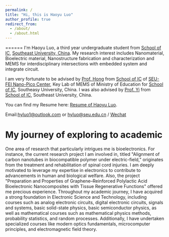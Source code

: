 ```yaml
---
permalink: /
title: "Hi, this is Haoyu Luo"
author_profile: true
redirect_from: 
  - /about/
  - /about.html
---
```


======
I'm Haoyu Luo, a third year undergraduate student from [School of IC](https://ic.seu.edu.cn/), [Southeast University, China](https://www.seu.edu.cn/). My research interest includes Nanomaterial, Bioelectric material, Nanostructure fabrication and characterization and MEMS for interdisciplinary intersections with embedded system and integrate circuit.

I am very fortunate to be advised by [Prof. Hong](https://ic.seu.edu.cn/honghua/main.psp) from [School of IC](https://ic.seu.edu.cn/) of [SEU-FEI Nano-Pico Center](http://www.seu-npc.com/), Key Lab of MEMS of Ministry of Education for [School of IC](https://ic.seu.edu.cn/), Southeasy University, China. I was also advised by [Prof. Yi](https://ic.seu.edu.cn/yizhenxiang/main.psp) from [School of IC](https://ic.seu.edu.cn/), Southeast University, China.

You can find my Resume here: [Resume of Haoyu Luo](../assets/resumenew.pdf).

Email:[hyluo1@outlook.com](hyluo1@outlook.com) or [hyluo@seu.edu.cn](hyluo@seu.edu.cn) / [Wechat](../images/wechatQR.jpg) 


My journey of exploring to academic
======
One area of research that particularly intrigues me is bioelectronics. For instance, the current research project I am involved in, titled "Alignment of carbon nanotubes in biocompatible polymer under electric-field," originates from the treatment and rehabilitation of spinal cord injuries. I am deeply motivated to leverage my expertise in electronics to contribute to advancements in human and biological welfare. Also, the project "Preparation and Properties of Graphene–Reinforced Polylactic Acid Bioelectronic Nanocomposites with Tissue Regenerative Functions" offered me precious experience.
Throughout my academic journey, I have acquired a strong foundation in Electronic Science and Technology, including courses such as analog electronic circuits, digital electronic circuits, signals and systems, basic solid-state physics, basic semiconductor physics, as well as mathematical courses such as mathematical physics methods, probability statistics, and random processes. Additionally, I have undertaken specialized courses like modern optics fundamentals, microcomputer principles, and electromagnetic field theory.


